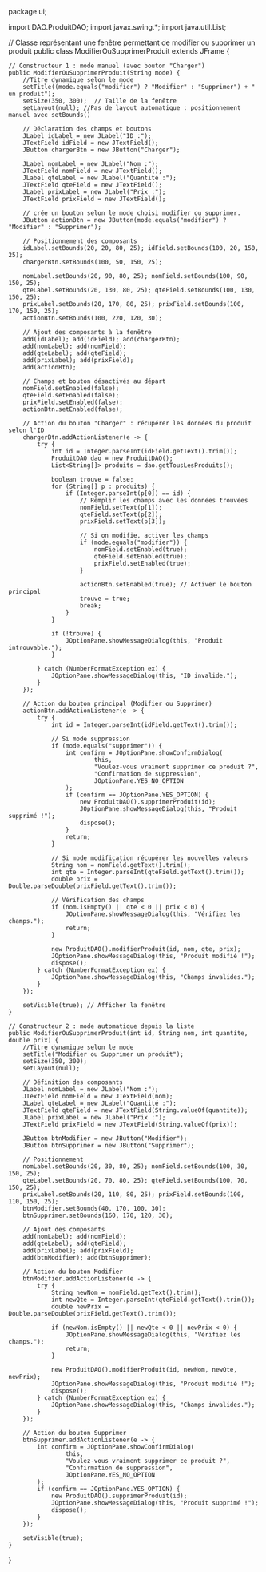 package ui;

import DAO.ProduitDAO;
import javax.swing.*;
import java.util.List;

// Classe représentant une fenêtre permettant de modifier ou supprimer un produit
public class ModifierOuSupprimerProduit extends JFrame {

    // Constructeur 1 : mode manuel (avec bouton "Charger")
    public ModifierOuSupprimerProduit(String mode) {
        //Titre dynamique selon le mode
        setTitle((mode.equals("modifier") ? "Modifier" : "Supprimer") + " un produit");
        setSize(350, 300);  // Taille de la fenêtre
        setLayout(null); //Pas de layout automatique : positionnement manuel avec setBounds()

        // Déclaration des champs et boutons
        JLabel idLabel = new JLabel("ID :");
        JTextField idField = new JTextField();
        JButton chargerBtn = new JButton("Charger");

        JLabel nomLabel = new JLabel("Nom :");
        JTextField nomField = new JTextField();
        JLabel qteLabel = new JLabel("Quantité :");
        JTextField qteField = new JTextField();
        JLabel prixLabel = new JLabel("Prix :");
        JTextField prixField = new JTextField();

        // crée un bouton selon le mode choisi modifier ou supprimer.
        JButton actionBtn = new JButton(mode.equals("modifier") ? "Modifier" : "Supprimer");

        // Positionnement des composants
        idLabel.setBounds(20, 20, 80, 25); idField.setBounds(100, 20, 150, 25);
        chargerBtn.setBounds(100, 50, 150, 25);

        nomLabel.setBounds(20, 90, 80, 25); nomField.setBounds(100, 90, 150, 25);
        qteLabel.setBounds(20, 130, 80, 25); qteField.setBounds(100, 130, 150, 25);
        prixLabel.setBounds(20, 170, 80, 25); prixField.setBounds(100, 170, 150, 25);
        actionBtn.setBounds(100, 220, 120, 30);

        // Ajout des composants à la fenêtre
        add(idLabel); add(idField); add(chargerBtn);
        add(nomLabel); add(nomField);
        add(qteLabel); add(qteField);
        add(prixLabel); add(prixField);
        add(actionBtn);

        // Champs et bouton désactivés au départ
        nomField.setEnabled(false);
        qteField.setEnabled(false);
        prixField.setEnabled(false);
        actionBtn.setEnabled(false);

        // Action du bouton "Charger" : récupérer les données du produit selon l'ID
        chargerBtn.addActionListener(e -> {
            try {
                int id = Integer.parseInt(idField.getText().trim());
                ProduitDAO dao = new ProduitDAO();
                List<String[]> produits = dao.getTousLesProduits();

                boolean trouve = false;
                for (String[] p : produits) {
                    if (Integer.parseInt(p[0]) == id) {
                        // Remplir les champs avec les données trouvées
                        nomField.setText(p[1]);
                        qteField.setText(p[2]);
                        prixField.setText(p[3]);

                        // Si on modifie, activer les champs
                        if (mode.equals("modifier")) {
                            nomField.setEnabled(true);
                            qteField.setEnabled(true);
                            prixField.setEnabled(true);
                        }

                        actionBtn.setEnabled(true); // Activer le bouton principal
                        trouve = true;
                        break;
                    }
                }

                if (!trouve) {
                    JOptionPane.showMessageDialog(this, "Produit introuvable.");
                }

            } catch (NumberFormatException ex) {
                JOptionPane.showMessageDialog(this, "ID invalide.");
            }
        });

        // Action du bouton principal (Modifier ou Supprimer)
        actionBtn.addActionListener(e -> {
            try {
                int id = Integer.parseInt(idField.getText().trim());

                // Si mode suppression
                if (mode.equals("supprimer")) {
                    int confirm = JOptionPane.showConfirmDialog(
                            this,
                            "Voulez-vous vraiment supprimer ce produit ?",
                            "Confirmation de suppression",
                            JOptionPane.YES_NO_OPTION
                    );
                    if (confirm == JOptionPane.YES_OPTION) {
                        new ProduitDAO().supprimerProduit(id);
                        JOptionPane.showMessageDialog(this, "Produit supprimé !");
                        dispose();
                    }
                    return;
                }

                // Si mode modification récupérer les nouvelles valeurs
                String nom = nomField.getText().trim();
                int qte = Integer.parseInt(qteField.getText().trim());
                double prix = Double.parseDouble(prixField.getText().trim());

                // Vérification des champs
                if (nom.isEmpty() || qte < 0 || prix < 0) {
                    JOptionPane.showMessageDialog(this, "Vérifiez les champs.");
                    return;
                }

                new ProduitDAO().modifierProduit(id, nom, qte, prix);
                JOptionPane.showMessageDialog(this, "Produit modifié !");
                dispose();
            } catch (NumberFormatException ex) {
                JOptionPane.showMessageDialog(this, "Champs invalides.");
            }
        });

        setVisible(true); // Afficher la fenêtre
    }

    // Constructeur 2 : mode automatique depuis la liste
    public ModifierOuSupprimerProduit(int id, String nom, int quantite, double prix) {
        //Titre dynamique selon le mode
        setTitle("Modifier ou Supprimer un produit");
        setSize(350, 300);
        setLayout(null);

        // Définition des composants
        JLabel nomLabel = new JLabel("Nom :");
        JTextField nomField = new JTextField(nom);
        JLabel qteLabel = new JLabel("Quantité :");
        JTextField qteField = new JTextField(String.valueOf(quantite));
        JLabel prixLabel = new JLabel("Prix :");
        JTextField prixField = new JTextField(String.valueOf(prix));

        JButton btnModifier = new JButton("Modifier");
        JButton btnSupprimer = new JButton("Supprimer");

        // Positionnement
        nomLabel.setBounds(20, 30, 80, 25); nomField.setBounds(100, 30, 150, 25);
        qteLabel.setBounds(20, 70, 80, 25); qteField.setBounds(100, 70, 150, 25);
        prixLabel.setBounds(20, 110, 80, 25); prixField.setBounds(100, 110, 150, 25);
        btnModifier.setBounds(40, 170, 100, 30);
        btnSupprimer.setBounds(160, 170, 120, 30);

        // Ajout des composants
        add(nomLabel); add(nomField);
        add(qteLabel); add(qteField);
        add(prixLabel); add(prixField);
        add(btnModifier); add(btnSupprimer);

        // Action du bouton Modifier
        btnModifier.addActionListener(e -> {
            try {
                String newNom = nomField.getText().trim();
                int newQte = Integer.parseInt(qteField.getText().trim());
                double newPrix = Double.parseDouble(prixField.getText().trim());

                if (newNom.isEmpty() || newQte < 0 || newPrix < 0) {
                    JOptionPane.showMessageDialog(this, "Vérifiez les champs.");
                    return;
                }

                new ProduitDAO().modifierProduit(id, newNom, newQte, newPrix);
                JOptionPane.showMessageDialog(this, "Produit modifié !");
                dispose();
            } catch (NumberFormatException ex) {
                JOptionPane.showMessageDialog(this, "Champs invalides.");
            }
        });

        // Action du bouton Supprimer
        btnSupprimer.addActionListener(e -> {
            int confirm = JOptionPane.showConfirmDialog(
                    this,
                    "Voulez-vous vraiment supprimer ce produit ?",
                    "Confirmation de suppression",
                    JOptionPane.YES_NO_OPTION
            );
            if (confirm == JOptionPane.YES_OPTION) {
                new ProduitDAO().supprimerProduit(id);
                JOptionPane.showMessageDialog(this, "Produit supprimé !");
                dispose();
            }
        });

        setVisible(true);
    }
}
